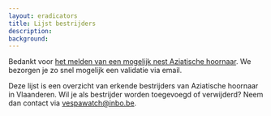 ```yaml
---
layout: eradicators
title: Lijst bestrijders
description:
background:
---
```


Bedankt voor [het melden van een mogelijk nest Aziatische hoornaar](/report-nest/). We bezorgen je zo snel mogelijk een validatie via email. 

Deze lijst is een overzicht van erkende bestrijders van Aziatische hoornaar in Vlaanderen. Wil je als bestrijder worden toegevoegd of verwijderd? Neem dan contact via <vespawatch@inbo.be>.

